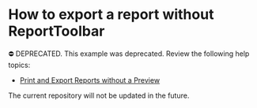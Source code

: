 # How to export a report without ReportToolbar

⛔ DEPRECATED. This example was deprecated. Review the following help topics:

- [Print and Export Reports without a Preview](https://docs.devexpress.com/XtraReports/1302/detailed-guide-to-devexpress-reporting/store-and-distribute-reports/export-reports)

The current repository will not be updated in the future.
